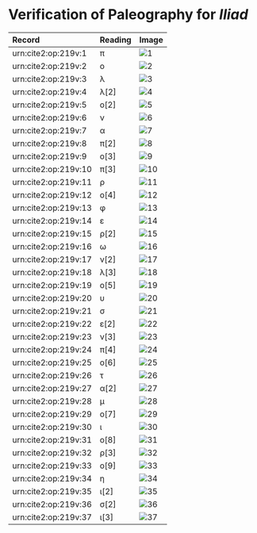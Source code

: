 # Verification of Paleography for *Iliad*

| Record | Reading | Image |
| :------------- | :------------- | :------------- |
| urn:cite2:op:219v:1 | π | ![1](http://www.homermultitext.org/iipsrv?OBJ=IIP,1.0&FIF=/project/homer/pyramidal/VenA/VA219VN_0721.tif&RGN=0.4829,0.2355,0.01916,0.01272&WID=800&CVT=JPEG) |
| urn:cite2:op:219v:2 | ο | ![2](http://www.homermultitext.org/iipsrv?OBJ=IIP,1.0&FIF=/project/homer/pyramidal/VenA/VA219VN_0721.tif&RGN=0.4993,0.2367,0.008475,0.008575&WID=800&CVT=JPEG) |
| urn:cite2:op:219v:3 | λ | ![3](http://www.homermultitext.org/iipsrv?OBJ=IIP,1.0&FIF=/project/homer/pyramidal/VenA/VA219VN_0721.tif&RGN=0.5083,0.2362,0.01713,0.01010&WID=800&CVT=JPEG) |
| urn:cite2:op:219v:4 | λ[2] | ![4](http://www.homermultitext.org/iipsrv?OBJ=IIP,1.0&FIF=/project/homer/pyramidal/VenA/VA219VN_0721.tif&RGN=0.5157,0.2347,0.01566,0.01148&WID=800&CVT=JPEG) |
| urn:cite2:op:219v:5 | ο[2] | ![5](http://www.homermultitext.org/iipsrv?OBJ=IIP,1.0&FIF=/project/homer/pyramidal/VenA/VA219VN_0721.tif&RGN=0.5291,0.2376,0.008843,0.007469&WID=800&CVT=JPEG) |
| urn:cite2:op:219v:6 | ν | ![6](http://www.homermultitext.org/iipsrv?OBJ=IIP,1.0&FIF=/project/homer/pyramidal/VenA/VA219VN_0721.tif&RGN=0.5370,0.2375,0.01400,0.01203&WID=800&CVT=JPEG) |
| urn:cite2:op:219v:7 | α | ![7](http://www.homermultitext.org/iipsrv?OBJ=IIP,1.0&FIF=/project/homer/pyramidal/VenA/VA219VN_0721.tif&RGN=0.5547,0.2382,0.01105,0.008299&WID=800&CVT=JPEG) |
| urn:cite2:op:219v:8 | π[2] | ![8](http://www.homermultitext.org/iipsrv?OBJ=IIP,1.0&FIF=/project/homer/pyramidal/VenA/VA219VN_0721.tif&RGN=0.5678,0.2380,0.01216,0.008852&WID=800&CVT=JPEG) |
| urn:cite2:op:219v:9 | ο[3] | ![9](http://www.homermultitext.org/iipsrv?OBJ=IIP,1.0&FIF=/project/homer/pyramidal/VenA/VA219VN_0721.tif&RGN=0.5779,0.2378,0.009764,0.007192&WID=800&CVT=JPEG) |
| urn:cite2:op:219v:10 | π[3] | ![10](http://www.homermultitext.org/iipsrv?OBJ=IIP,1.0&FIF=/project/homer/pyramidal/VenA/VA219VN_0721.tif&RGN=0.5897,0.2391,0.01345,0.007884&WID=800&CVT=JPEG) |
| urn:cite2:op:219v:11 | ρ | ![11](http://www.homermultitext.org/iipsrv?OBJ=IIP,1.0&FIF=/project/homer/pyramidal/VenA/VA219VN_0721.tif&RGN=0.6022,0.2394,0.01105,0.01107&WID=800&CVT=JPEG) |
| urn:cite2:op:219v:12 | ο[4] | ![12](http://www.homermultitext.org/iipsrv?OBJ=IIP,1.0&FIF=/project/homer/pyramidal/VenA/VA219VN_0721.tif&RGN=0.6122,0.2390,0.007553,0.007746&WID=800&CVT=JPEG) |
| urn:cite2:op:219v:13 | φ | ![13](http://www.homermultitext.org/iipsrv?OBJ=IIP,1.0&FIF=/project/homer/pyramidal/VenA/VA219VN_0721.tif&RGN=0.6192,0.2346,0.01179,0.01840&WID=800&CVT=JPEG) |
| urn:cite2:op:219v:14 | ε | ![14](http://www.homermultitext.org/iipsrv?OBJ=IIP,1.0&FIF=/project/homer/pyramidal/VenA/VA219VN_0721.tif&RGN=0.6314,0.2365,0.01105,0.01162&WID=800&CVT=JPEG) |
| urn:cite2:op:219v:15 | ρ[2] | ![15](http://www.homermultitext.org/iipsrv?OBJ=IIP,1.0&FIF=/project/homer/pyramidal/VenA/VA219VN_0721.tif&RGN=0.6385,0.2409,0.01105,0.01162&WID=800&CVT=JPEG) |
| urn:cite2:op:219v:16 | ω | ![16](http://www.homermultitext.org/iipsrv?OBJ=IIP,1.0&FIF=/project/homer/pyramidal/VenA/VA219VN_0721.tif&RGN=0.6498,0.2394,0.01308,0.007469&WID=800&CVT=JPEG) |
| urn:cite2:op:219v:17 | ν[2] | ![17](http://www.homermultitext.org/iipsrv?OBJ=IIP,1.0&FIF=/project/homer/pyramidal/VenA/VA219VN_0721.tif&RGN=0.6612,0.2398,0.01326,0.01024&WID=800&CVT=JPEG) |
| urn:cite2:op:219v:18 | λ[3] | ![18](http://www.homermultitext.org/iipsrv?OBJ=IIP,1.0&FIF=/project/homer/pyramidal/VenA/VA219VN_0721.tif&RGN=0.6809,0.2367,0.01511,0.01494&WID=800&CVT=JPEG) |
| urn:cite2:op:219v:19 | ο[5] | ![19](http://www.homermultitext.org/iipsrv?OBJ=IIP,1.0&FIF=/project/homer/pyramidal/VenA/VA219VN_0721.tif&RGN=0.6934,0.2412,0.009027,0.007331&WID=800&CVT=JPEG) |
| urn:cite2:op:219v:20 | υ | ![20](http://www.homermultitext.org/iipsrv?OBJ=IIP,1.0&FIF=/project/homer/pyramidal/VenA/VA219VN_0721.tif&RGN=0.7027,0.2420,0.009764,0.007607&WID=800&CVT=JPEG) |
| urn:cite2:op:219v:21 | σ | ![21](http://www.homermultitext.org/iipsrv?OBJ=IIP,1.0&FIF=/project/homer/pyramidal/VenA/VA219VN_0721.tif&RGN=0.7087,0.2422,0.01216,0.009267&WID=800&CVT=JPEG) |
| urn:cite2:op:219v:22 | ε[2] | ![22](http://www.homermultitext.org/iipsrv?OBJ=IIP,1.0&FIF=/project/homer/pyramidal/VenA/VA219VN_0721.tif&RGN=0.7198,0.2389,0.01216,0.01079&WID=800&CVT=JPEG) |
| urn:cite2:op:219v:23 | ν[3] | ![23](http://www.homermultitext.org/iipsrv?OBJ=IIP,1.0&FIF=/project/homer/pyramidal/VenA/VA219VN_0721.tif&RGN=0.7301,0.2411,0.01363,0.01051&WID=800&CVT=JPEG) |
| urn:cite2:op:219v:24 | π[4] | ![24](http://www.homermultitext.org/iipsrv?OBJ=IIP,1.0&FIF=/project/homer/pyramidal/VenA/VA219VN_0721.tif&RGN=0.7419,0.2407,0.01363,0.01051&WID=800&CVT=JPEG) |
| urn:cite2:op:219v:25 | ο[6] | ![25](http://www.homermultitext.org/iipsrv?OBJ=IIP,1.0&FIF=/project/homer/pyramidal/VenA/VA219VN_0721.tif&RGN=0.7546,0.2415,0.009764,0.007469&WID=800&CVT=JPEG) |
| urn:cite2:op:219v:26 | τ | ![26](http://www.homermultitext.org/iipsrv?OBJ=IIP,1.0&FIF=/project/homer/pyramidal/VenA/VA219VN_0721.tif&RGN=0.7631,0.2407,0.01290,0.01107&WID=800&CVT=JPEG) |
| urn:cite2:op:219v:27 | α[2] | ![27](http://www.homermultitext.org/iipsrv?OBJ=IIP,1.0&FIF=/project/homer/pyramidal/VenA/VA219VN_0721.tif&RGN=0.7732,0.2407,0.01290,0.008575&WID=800&CVT=JPEG) |
| urn:cite2:op:219v:28 | μ | ![28](http://www.homermultitext.org/iipsrv?OBJ=IIP,1.0&FIF=/project/homer/pyramidal/VenA/VA219VN_0721.tif&RGN=0.7854,0.2411,0.01400,0.01148&WID=800&CVT=JPEG) |
| urn:cite2:op:219v:29 | ο[7] | ![29](http://www.homermultitext.org/iipsrv?OBJ=IIP,1.0&FIF=/project/homer/pyramidal/VenA/VA219VN_0721.tif&RGN=0.7972,0.2418,0.009948,0.007054&WID=800&CVT=JPEG) |
| urn:cite2:op:219v:30 | ι | ![30](http://www.homermultitext.org/iipsrv?OBJ=IIP,1.0&FIF=/project/homer/pyramidal/VenA/VA219VN_0721.tif&RGN=0.8055,0.2409,0.007369,0.008575&WID=800&CVT=JPEG) |
| urn:cite2:op:219v:31 | ο[8] | ![31](http://www.homermultitext.org/iipsrv?OBJ=IIP,1.0&FIF=/project/homer/pyramidal/VenA/VA219VN_0721.tif&RGN=0.8130,0.2415,0.007001,0.008437&WID=800&CVT=JPEG) |
| urn:cite2:op:219v:32 | ρ[3] | ![32](http://www.homermultitext.org/iipsrv?OBJ=IIP,1.0&FIF=/project/homer/pyramidal/VenA/VA219VN_0721.tif&RGN=0.8191,0.2427,0.008659,0.01176&WID=800&CVT=JPEG) |
| urn:cite2:op:219v:33 | ο[9] | ![33](http://www.homermultitext.org/iipsrv?OBJ=IIP,1.0&FIF=/project/homer/pyramidal/VenA/VA219VN_0721.tif&RGN=0.8272,0.2425,0.008659,0.008160&WID=800&CVT=JPEG) |
| urn:cite2:op:219v:34 | η | ![34](http://www.homermultitext.org/iipsrv?OBJ=IIP,1.0&FIF=/project/homer/pyramidal/VenA/VA219VN_0721.tif&RGN=0.8357,0.2385,0.01105,0.01231&WID=800&CVT=JPEG) |
| urn:cite2:op:219v:35 | ι[2] | ![35](http://www.homermultitext.org/iipsrv?OBJ=IIP,1.0&FIF=/project/homer/pyramidal/VenA/VA219VN_0721.tif&RGN=0.8471,0.2452,0.005895,0.007331&WID=800&CVT=JPEG) |
| urn:cite2:op:219v:36 | σ[2] | ![36](http://www.homermultitext.org/iipsrv?OBJ=IIP,1.0&FIF=/project/homer/pyramidal/VenA/VA219VN_0721.tif&RGN=0.8543,0.2455,0.008290,0.008437&WID=800&CVT=JPEG) |
| urn:cite2:op:219v:37 | ι[3] | ![37](http://www.homermultitext.org/iipsrv?OBJ=IIP,1.0&FIF=/project/homer/pyramidal/VenA/VA219VN_0721.tif&RGN=0.8613,0.2426,0.008290,0.01231&WID=800&CVT=JPEG) |
